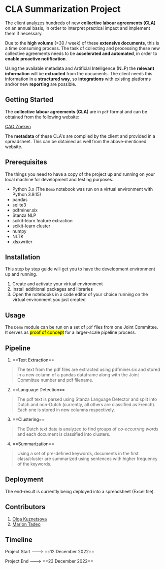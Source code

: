 # CLA Summarization Project 

The client analyzes hundreds of new **collective labour agreements (CLA)** on an annual basis, in order to interpret practical impact and implement them if necessary. 

Due to the **high volume** (>30 / week) of these **extensive documents**, this is a time consuming process. The task of collecting and processing these new collective agreements needs to be **accelerated and automated**, in order to **enable proactive notification**. 

Using the available metadata and Artificial Intelligence (NLP) the **relevant information** will be **extracted** from the documents. The client needs this information in a **structured way**, so **integrations** with existing platforms and/or new **reporting** are possible.

## Getting Started

The **collective labour agreements (CLA)** are in `pdf` format and can be obtained from the following website: 

[CAO Zoeken](https://werk.belgie.be/nl/themas/paritaire-comites-en-collectieve-arbeidsovereenkomsten-caos/collectieve-4)

The **metadata** of these CLA's are compiled by the client and provided in a spreadsheet. This can be obtained as well from the above-mentioned website.

## Prerequisites

The things you need to have a copy of the project up and running on your local machine for development and testing purposes.

* Python 3.x (The `Demo` notebook was run on a virtual environment with Python 3.9.15)
* pandas
* sqlite3
* pdfminer.six
* Stanza NLP
* scikit-learn feature extraction
* scikit-learn cluster
* numpy
* NLTK
* xlsxwriter

## Installation

This step by step guide will get you to have the development environment up and running.

1. Create and activate your virtual environment
2. Install additional packages and libraries
3. Open the notebooks in a code editor of your choice running on the virtual environment you just created

## Usage

The `Demo` module can be run on a set of `pdf` files from one Joint Committee. It serves as <mark>proof of concept</mark> for a larger-scale pipeline process.

## Pipeline

1. ==Text Extraction==
> The text from the pdf files are extracted using pdfminer.six and stored in a new column of a pandas dataframe along with the Joint Committee number and pdf filename.

2. ==Language Detection==
> The pdf text is parsed using Stanza Language Detector and split into Dutch and non-Dutch (currently, all others are classified as French). Each one is stored in new columns respectively.

3. ==Clustering==
> The Dutch text data is analyzed to find groups of *co-occurring words* and each document is classified into clusters.

4. ==Summarization==
> Using a set of pre-defined keywords, documents in the first class/cluster are summarized using sentences with higher frequency of the keywords. 

## Deployment

The end-result is currently being deployed into a spreadsheet (Excel file).

## Contributors

1. [Olga Kuznetsova](https://github.com/OKquark)
2. [Marlon Tadeo](https://github.com/m9tadeo)

## Timeline

Project Start ---> ==12 December 2022==  

Project End ---> ==23 December 2022==

